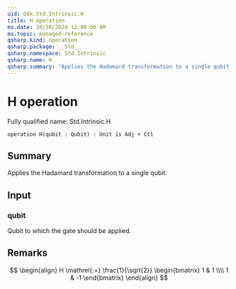 ```yaml
---
uid: Qdk.Std.Intrinsic.H
title: H operation
ms.date: 10/30/2024 12:00:00 AM
ms.topic: managed-reference
qsharp.kind: operation
qsharp.package: __Std__
qsharp.namespace: Std.Intrinsic
qsharp.name: H
qsharp.summary: "Applies the Hadamard transformation to a single qubit."
---
```


# H operation

Fully qualified name: Std.Intrinsic.H

```qsharp
operation H(qubit : Qubit) : Unit is Adj + Ctl
```

## Summary
Applies the Hadamard transformation to a single qubit.

## Input
### qubit
Qubit to which the gate should be applied.

## Remarks
$$
\begin{align}
    H \mathrel{:=}
    \frac{1}{\sqrt{2}}
    \begin{bmatrix}
        1 & 1 \\\\
        1 & -1
    \end{bmatrix}
\end{align}
$$
